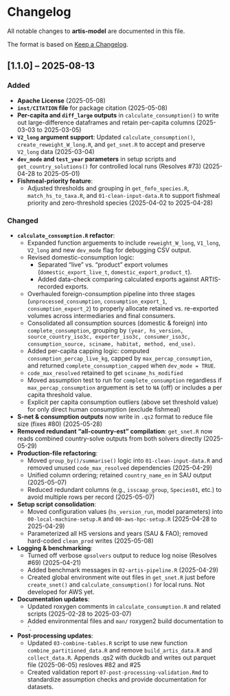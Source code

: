 # Changelog

All notable changes to **artis-model** are documented in this file.

The format is based on [Keep a Changelog](https://keepachangelog.com/en/1.1.0/).

## \[1.1.0\] – 2025-08-13

### Added

-   **Apache License** (2025-05-08)
-   **`inst/CITATION` file** for package citation (2025-05-08)
-   **Per-capita and `diff_large` outputs** in `calculate_consumption()` to write out large-difference dataframes and retain per-capita columns (2025-03-03 to 2025-03-05)
-   **`V2_long` argument support**: Updated `calculate_consumption()`, `create_reweight_W_long.R`, and `get_snet.R` to accept and preserve `V2_long` data (2025-03-04)
-   **`dev_mode` and `test_year` parameters** in setup scripts and `get_country_solutions()` for controlled local runs (Resolves #73) (2025-04-28 to 2025-05-01)
-   **Fishmeal-priority feature**:
    -   Adjusted thresholds and grouping in `get_fmfo_species.R`, `match_hs_to_taxa.R`, and `01-clean-input-data.R` to support fishmeal priority and zero-threshold species (2025-04-02 to 2025-04-28)

### Changed

-   **`calculate_consumption.R` refactor**:
    -   Expanded function arguements to include `reweight_W_long`, `V1_long`, `V2_long` and new `dev_mode` flag for debugging CSV output.
    -   Revised domestic-consumption logic:
        -   Separated “live” vs. “product” export volumes (`domestic_export_live_t`, `domestic_export_product_t`).
        -   Added data-check comparing calculated exports against ARTIS-recorded exports.
    -   Overhauled foreign-consumption pipeline into three stages (`unprocessed_consumption`, `consumption_export_1`, `consumption_export_2`) to properly allocate retained vs. re-exported volumes across intermediaries and final consumers.
    -   Consolidated all consumption sources (domestic & foreign) into `complete_consumption`, grouping by `(year, hs_version, source_country_iso3c, exporter_iso3c, consumer_iso3c, consumption_source, sciname, habitat, method, end_use)`.
    -   Added per-capita capping logic: computed `consumption_percap_live_kg`, capped by `max_percap_consumption`, and returned `complete_consumption_capped` when `dev_mode = TRUE`.
    - `code_max_resolved` retained to get `sciname_hs_modified`
    - Moved assumption test to run for `complete_consumption` regardless if `max_percap_consumption` arguement is set to `NA` (off) or includes a per capita threshold value. 
    - Explicit per capita consumption outliers (above set threshold value) for only direct human consumption (exclude fishmeal)
-   **S-net & consumption outputs** now write in `.qs2` format to reduce file size (fixes #80) (2025-05-28)
-   **Removed redundant “all-country-est” compilation**: `get_snet.R` now reads combined country-solve outputs from both solvers directly (2025-05-29)
-   **Production-file refactoring**:
    -   Moved `group_by()/summarise()` logic into `01-clean-input-data.R` and removed unused `code_max_resolved` dependencies (2025-04-29)
    -   Unified column ordering; retained `country_name_en` in SAU output (2025-05-07)
    -   Reduced redundant columns (e.g., `isscaap_group`, `Species01`, etc.) to avoid multiple rows per record (2025-05-07)
-   **Setup script consolidation**:
    -   Moved configuration values (`hs_version_run`, model parameters) into `00-local-machine-setup.R` and `00-aws-hpc-setup.R` (2025-04-28 to 2025-04-29)
    -   Parameterized all HS versions and years (SAU & FAO); removed hard-coded `clean_prod` writes (2025-05-08)
-   **Logging & benchmarking**:
    -   Turned off verbose `qpsolvers` output to reduce log noise (Resolves #69) (2025-04-21)
    -   Added benchmark messages in `02-artis-pipeline.R` (2025-04-29)
    - Created global environment wite out files in `get_snet.R` just before `create_snet()` and `calculate_consumption()` for local runs. Not developed for AWS yet.
-   **Documentation updates**:
    -   Updated roxygen comments in `calculate_consumption.R` and related scripts (2025-02-28 to 2025-03-07)
    -   Added environmental files and `man/` roxygen2 build documentation to \`.
-   **Post-processing updates**:
    -   Updated `03-combine-tables.R` script to use new function `combine_partitioned_data.R` and remove `build_artis_data.R` and `collect_data.R`. Appends .qs2 with duckdb and writes out parquet file (2025-06-05) resloves #82 and #25
    - Created validation report `07-post-processing-validation.Rmd` to standardize assumption checks and provide documentation for datasets. 